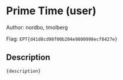 # Prime Time (user)
Author: nordbo, tmolberg

Flag: `EPT{d41d8cd98f00b204e9800998ecf8427e}`
## Description
```
{description}
```

